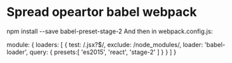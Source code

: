 # Spread opeartor babel webpack

npm install --save babel-preset-stage-2
And then in webpack.config.js:

module: {
  loaders: [
    {
      test: /\.jsx?$/,
      exclude: /node_modules/,
      loader: 'babel-loader',
      query: {
        presets:[ 'es2015', 'react', 'stage-2' ]
      }
    }
  ]
}